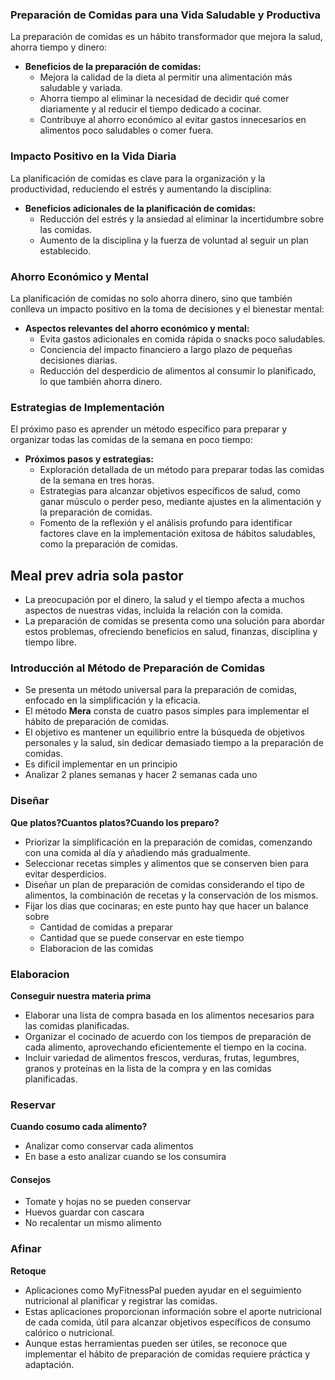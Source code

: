 ### Preparación de Comidas para una Vida Saludable y Productiva

La preparación de comidas es un hábito transformador que mejora la salud, ahorra tiempo y dinero:

- **Beneficios de la preparación de comidas:**
  - Mejora la calidad de la dieta al permitir una alimentación más saludable y variada.
  - Ahorra tiempo al eliminar la necesidad de decidir qué comer diariamente y al reducir el tiempo dedicado a cocinar.
  - Contribuye al ahorro económico al evitar gastos innecesarios en alimentos poco saludables o comer fuera.

### Impacto Positivo en la Vida Diaria

La planificación de comidas es clave para la organización y la productividad, reduciendo el estrés y aumentando la disciplina:

- **Beneficios adicionales de la planificación de comidas:**
  - Reducción del estrés y la ansiedad al eliminar la incertidumbre sobre las comidas.
  - Aumento de la disciplina y la fuerza de voluntad al seguir un plan establecido.

### Ahorro Económico y Mental

La planificación de comidas no solo ahorra dinero, sino que también conlleva un impacto positivo en la toma de decisiones y el bienestar mental:

- **Aspectos relevantes del ahorro económico y mental:**
  - Evita gastos adicionales en comida rápida o snacks poco saludables.
  - Conciencia del impacto financiero a largo plazo de pequeñas decisiones diarias.
  - Reducción del desperdicio de alimentos al consumir lo planificado, lo que también ahorra dinero.

### Estrategias de Implementación

El próximo paso es aprender un método específico para preparar y organizar todas las comidas de la semana en poco tiempo:

- **Próximos pasos y estrategias:**
  - Exploración detallada de un método para preparar todas las comidas de la semana en tres horas.
  - Estrategias para alcanzar objetivos específicos de salud, como ganar músculo o perder peso, mediante ajustes en la alimentación y la preparación de comidas.
  - Fomento de la reflexión y el análisis profundo para identificar factores clave en la implementación exitosa de hábitos saludables, como la preparación de comidas.



## Meal prev adria sola pastor

- La preocupación por el dinero, la salud y el tiempo afecta a muchos aspectos de nuestras vidas, incluida la relación con la comida.
- La preparación de comidas se presenta como una solución para abordar estos problemas, ofreciendo beneficios en salud, finanzas, disciplina y tiempo libre.

### Introducción al Método de Preparación de Comidas

- Se presenta un método universal para la preparación de comidas, enfocado en la simplificación y la eficacia.
- El método **Mera** consta de cuatro pasos simples para implementar el hábito de preparación de comidas.
- El objetivo es mantener un equilibrio entre la búsqueda de objetivos personales y la salud, sin dedicar demasiado tiempo a la preparación de comidas.
- Es dificil implementar en un principio
- Analizar 2 planes semanas y hacer 2 semanas cada uno

### Diseñar
**Que platos?Cuantos platos?Cuando los preparo?**

- Priorizar la simplificación en la preparación de comidas, comenzando con una comida al día y añadiendo más gradualmente.
- Seleccionar recetas simples y alimentos que se conserven bien para evitar desperdicios.
- Diseñar un plan de preparación de comidas considerando el tipo de alimentos, la combinación de recetas y la conservación de los mismos.
- Fijar los dias que cocinaras; en este punto hay que hacer un balance sobre
	- Cantidad de comidas a preparar
	- Cantidad que se puede conservar en este tiempo
	- Elaboracion de las comidas

### Elaboracion
**Conseguir nuestra materia prima**

- Elaborar una lista de compra basada en los alimentos necesarios para las comidas planificadas.
- Organizar el cocinado de acuerdo con los tiempos de preparación de cada alimento, aprovechando eficientemente el tiempo en la cocina.
- Incluir variedad de alimentos frescos, verduras, frutas, legumbres, granos y proteínas en la lista de la compra y en las comidas planificadas.


### Reservar
**Cuando cosumo cada alimento?**
- Analizar como conservar cada alimentos
- En base a esto analizar cuando se los consumira

#### Consejos
- Tomate y hojas no se pueden conservar
- Huevos guardar con cascara
- No recalentar un mismo alimento

### Afinar
**Retoque**
- Aplicaciones como MyFitnessPal pueden ayudar en el seguimiento nutricional al planificar y registrar las comidas.
- Estas aplicaciones proporcionan información sobre el aporte nutricional de cada comida, útil para alcanzar objetivos específicos de consumo calórico o nutricional.
- Aunque estas herramientas pueden ser útiles, se reconoce que implementar el hábito de preparación de comidas requiere práctica y adaptación.

